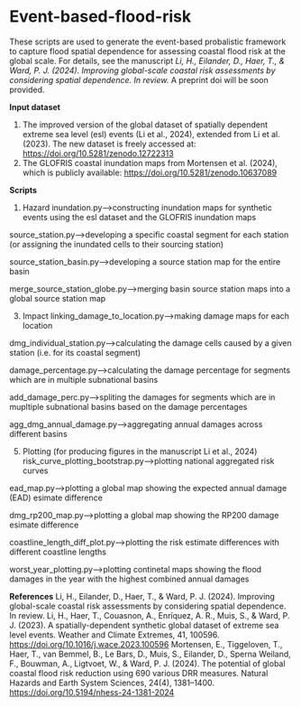 # Event-based-flood-risk
These scripts are used to generate the event-based probalistic framework to capture flood spatial dependence for assessing coastal flood risk at the global scale. For details, see the manuscript _Li, H., Eilander, D., Haer, T., & Ward, P. J. (2024). Improving global-scale coastal risk assessments by considering spatial dependence. In review._ A preprint doi will be soon provided.

**Input dataset**
1. The improved version of the global dataset of spatially dependent extreme sea level (esl) events (Li et al., 2024), extended from Li et al. (2023). The new dataset is freely accessed at: https://doi.org/10.5281/zenodo.12722313
2. The GLOFRIS coastal inundation maps from Mortensen et al. (2024), which is publicly available: https://doi.org/10.5281/zenodo.10637089

**Scripts**
1. Hazard
inundation.py-->constructing inundation maps for synthetic events using the esl dataset and the GLOFRIS inundation maps

source_station.py-->developing a specific coastal segment for each station (or assigning the inundated cells to their sourcing station)

source_station_basin.py-->developing a source station map for the entire basin

merge_source_station_globe.py-->merging basin source station maps into a global source station map

3. Impact
linking_damage_to_location.py-->making damage maps for each location

dmg_individual_station.py-->calculating the damage cells caused by a given station (i.e. for its coastal segment)

damage_percentage.py-->calculating the damage percentage for segments which are in multiple subnational basins

add_damage_perc.py-->spliting the damages for segments which are in mupltiple subnational basins based on the damage percentages

agg_dmg_annual_damage.py-->aggregating annual damages across different basins

5. Plotting (for producing figures in the manuscript Li et al., 2024)
risk_curve_plotting_bootstrap.py-->plotting national aggregated risk curves

ead_map.py-->plotting a global map showing the expected annual damage (EAD) esimate difference

dmg_rp200_map.py-->plotting a global map showing the RP200 damage esimate difference

coastline_length_diff_plot.py-->plotting the risk estimate differences with different coastline lengths

worst_year_plotting.py-->plotting continetal maps showing the flood damages in the year with the highest combined annual damages


**References**
Li, H., Eilander, D., Haer, T., & Ward, P. J. (2024). Improving global-scale coastal risk assessments by considering spatial dependence. In review.
Li, H., Haer, T., Couasnon, A., Enríquez, A. R., Muis, S., & Ward, P. J. (2023). A spatially-dependent synthetic global dataset of extreme sea level events. Weather and Climate Extremes, 41, 100596. https://doi.org/10.1016/j.wace.2023.100596 
Mortensen, E., Tiggeloven, T., Haer, T., van Bemmel, B., Le Bars, D., Muis, S., Eilander, D., Sperna Weiland, F., Bouwman, A., Ligtvoet, W., & Ward, P. J. (2024). The potential of global coastal flood risk reduction using 690 various DRR measures. Natural Hazards and Earth System Sciences, 24(4), 1381–1400. https://doi.org/10.5194/nhess-24-1381-2024 

